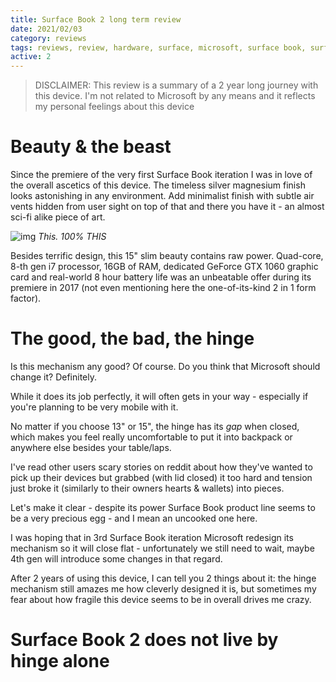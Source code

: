 ```yaml
---
title: Surface Book 2 long term review
date: 2021/02/03
category: reviews
tags: reviews, review, hardware, surface, microsoft, surface book, surface book 2, sb2, 2 in 1, 2in1, laptop, tablet
active: 2
---
```


> DISCLAIMER: This review is a summary of a 2 year long journey with this device. I'm not related to Microsoft by any means and it reflects my personal feelings about this device

# Beauty & the beast

Since the premiere of the very first Surface Book iteration I was in love of the overall ascetics of this device. The timeless silver magnesium finish looks astonishing in any environment. Add minimalist finish with subtle air vents hidden from user sight on top of that and there you have it - an almost sci-fi alike piece of art.

![img](/static/sb2-hinge.gif)
*This. 100% THIS*

Besides terrific design, this 15" slim beauty contains raw power. Quad-core, 8-th gen i7 processor, 16GB of RAM, dedicated GeForce GTX 1060 graphic card and real-world 8 hour battery life was an unbeatable offer during its premiere in 2017 (not even mentioning here the one-of-its-kind 2 in 1 form factor).

# The good, the bad, the hinge

Is this mechanism any good? Of course. Do you think that Microsoft should change it? Definitely.

While it does its job perfectly, it will often gets in your way - especially if you're planning to be very mobile with it.

No matter if you choose 13" or 15", the hinge has its *gap* when closed, which makes you feel really uncomfortable to put it into backpack or anywhere else besides your table/laps.

I've read other users scary stories on reddit about how they've wanted to pick up their devices but grabbed (with lid closed) it too hard and tension just broke it (similarly to their owners hearts & wallets) into pieces.

Let's make it clear - despite its power Surface Book product line seems to be a very precious egg - and I mean an uncooked one here.

I was hoping that in 3rd Surface Book iteration Microsoft redesign its mechanism so it will close flat - unfortunately we still need to wait, maybe 4th gen will introduce some changes in that regard.

After 2 years of using this device, I can tell you 2 things about it: the hinge mechanism still amazes me how cleverly designed it is, but sometimes my fear about how fragile this device seems to be in overall drives me crazy.

# Surface Book 2 does not live by hinge alone



